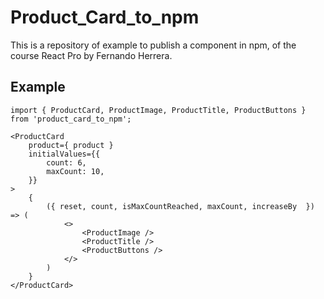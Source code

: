 # Product_Card_to_npm

This is a repository of example to publish a component in npm, of the course React Pro by Fernando Herrera.

## Example

```
import { ProductCard, ProductImage, ProductTitle, ProductButtons } from 'product_card_to_npm';
```

```
<ProductCard
    product={ product }
    initialValues={{
        count: 6,
        maxCount: 10,
    }}
>
    {
        ({ reset, count, isMaxCountReached, maxCount, increaseBy  }) => (
            <>
                <ProductImage />
                <ProductTitle />
                <ProductButtons />
            </>
        )
    }
</ProductCard>
```
